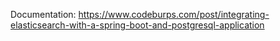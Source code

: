 Documentation: https://www.codeburps.com/post/integrating-elasticsearch-with-a-spring-boot-and-postgresql-application

